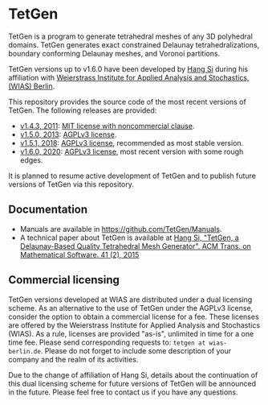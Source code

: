 TetGen
======

TetGen is a program to generate tetrahedral meshes of any 3D polyhedral domains.  TetGen generates exact constrained Delaunay tetrahedralizations, boundary conforming Delaunay meshes, and Voronoi partitions.

TetGen versions up to v1.6.0 have been developed by [Hang Si](https://github.com/sihang0592) during his affiliation with [Weierstrass Institute for Applied Analysis and Stochastics, (WIAS) Berlin](https://www.wias-berlin.de/software/tetgen).

This repository provides the source code of the most recent versions of TetGen.
The following releases are provided:

- [v1.4.3, 2011](https://github.com/TetGen/TetGen/archive/refs/tags/v1.4.3.tar.gz): [MIT license with noncommercial clause](https://raw.githubusercontent.com/TetGen/TetGen/refs/tags/v1.4.3/LICENSE).
- [v1.5.0, 2013](https://github.com/TetGen/TetGen/archive/refs/tags/v1.5.0.tar.gz): [AGPLv3 license](https://www.gnu.org/licenses/agpl-3.0.html).
- [v1.5.1, 2018](https://github.com/TetGen/TetGen/archive/refs/tags/v1.5.1.tar.gz): [AGPLv3 license](https://www.gnu.org/licenses/agpl-3.0.html), recommended as most stable version.
- [v1.6.0, 2020](https://github.com/TetGen/TetGen/archive/refs/tags/v1.6.0.tar.gz): [AGPLv3 license](https://www.gnu.org/licenses/agpl-3.0.html), most recent version with some rough edges.

It is planned to resume active development of TetGen and to publish future versions of TetGen via this repository.

## Documentation
- Manuals are available in https://github.com/TetGen/Manuals.
- A technical paper about TetGen is available at [Hang Si, "TetGen, a Delaunay-Based Quality Tetrahedral Mesh Generator". ACM Trans. on Mathematical Software. 41 (2), 2015](http://doi.acm.org/10.1145/2629697)
  
  
## Commercial licensing

TetGen versions developed at WIAS are distributed under a dual licensing scheme.  As an alternative to the use of TetGen under the AGPLv3 license, consider the option to obtain a commercial license for a fee.  These licenses are offered by the Weierstrass Institute for Applied Analysis and Stochastics (WIAS). As a rule, licenses are provided "as-is", unlimited in time for a one time fee.  Please send corresponding requests to: `tetgen at wias-berlin.de`.  Please do not forget to include some description of your company and the realm of its activities.

Due to the change of affiliation of Hang Si, details about the continuation of this dual licensing scheme for future versions of TetGen will be announced in the future. Please feel free to contact us if you have any questions.
